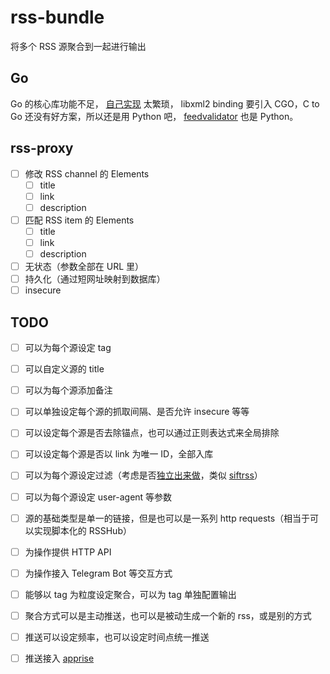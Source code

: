 # rss-bundle

将多个 RSS 源聚合到一起进行输出

## Go

Go 的核心库功能不足， [自己实现](https://github.com/hellodword/grss) 太繁琐， libxml2 binding 要引入 CGO，C to Go 还没有好方案，所以还是用 Python 吧， [feedvalidator](https://github.com/w3c/feedvalidator/blob/a9b8d2074f3dc9eb93620d3023ce2348eef25798/requirements.txt) 也是 Python。

## rss-proxy

- [ ] 修改 RSS channel 的 Elements
    - [ ] title
    - [ ] link
    - [ ] description
- [ ] 匹配 RSS item 的 Elements
    - [ ] title
    - [ ] link
    - [ ] description
- [ ] 无状态（参数全部在 URL 里）
- [ ] 持久化（通过短网址映射到数据库）
- [ ] insecure

## TODO

- [ ] 可以为每个源设定 tag
- [ ] 可以自定义源的 title
- [ ] 可以为每个源添加备注
- [ ] 可以单独设定每个源的抓取间隔、是否允许 insecure 等等
- [ ] 可以设定每个源是否去除锚点，也可以通过正则表达式来全局排除
- [ ] 可以设定每个源是否以 link 为唯一 ID，全部入库
- [ ] 可以为每个源设定过滤（考虑是否[独立出来做](#rss-proxy)，类似 [siftrss](https://siftrss.com/)）
- [ ] 可以为每个源设定 user-agent 等参数
- [ ] 源的基础类型是单一的链接，但是也可以是一系列 http requests（相当于可以实现脚本化的 RSSHub）
- [ ] 为操作提供 HTTP API
- [ ] 为操作接入 Telegram Bot 等交互方式
- [ ] 能够以 tag 为粒度设定聚合，可以为 tag 单独配置输出
- [ ] 聚合方式可以是主动推送，也可以是被动生成一个新的 rss，或是别的方式
- [ ] 推送可以设定频率，也可以设定时间点统一推送
- [ ] 推送接入 [apprise](https://github.com/caronc/apprise-api)

